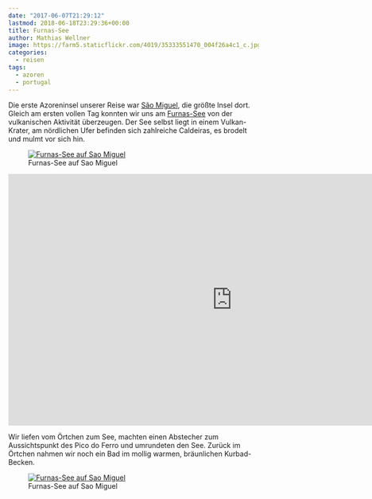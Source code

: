 ```yaml
---
date: "2017-06-07T21:29:12"
lastmod: 2018-06-18T23:29:36+00:00
title: Furnas-See
author: Mathias Wellner
image: https://farm5.staticflickr.com/4019/35333551470_004f26a4c1_c.jpg
categories:
  - reisen
tags:
  - azoren
  - portugal
---
```

Die erste Azoreninsel unserer Reise war [São Miguel](https://de.wikipedia.org/wiki/S%C3%A3o_Miguel), die größte Insel dort. Gleich am ersten vollen Tag konnten wir uns am [Furnas-See](https://de.wikipedia.org/wiki/Furnas-See_(Azoren)) von der vulkanischen Aktivität überzeugen. Der See selbst liegt in einem Vulkan-Krater, am nördlichen Ufer befinden sich zahlreiche Caldeiras, es brodelt und mulmt vor sich hin. 

<!--more-->

<figure>
  <a href="https://www.flickr.com/photos/mwellner/35333551470" title="Furnas-See">
    <img 
      srcset="https://farm5.staticflickr.com/4019/35333551470_004f26a4c1_n.jpg 320w, https://farm5.staticflickr.com/4019/35333551470_004f26a4c1_c.jpg 800w, https://farm5.staticflickr.com/4019/35333551470_004f26a4c1_b.jpg 1024w"
      src="https://farm5.staticflickr.com/4019/35333551470_004f26a4c1_b.jpg" 
      alt="Furnas-See auf Sao Miguel">
  </a>
  <figcaption>Furnas-See auf Sao Miguel</figcaption>
</figure>

<iframe src="https://player.vimeo.com/video/224237607?loop=1&title=0&byline=0&portrait=0" width="900" height="506" frameborder="0" webkitallowfullscreen mozallowfullscreen allowfullscreen></iframe>

Wir liefen vom Örtchen zum See, machten einen Abstecher zum Aussichtspunkt des Pico do Ferro und umrundeten den See. Zurück im Örtchen nahmen wir noch ein Bad im mollig warmen, bräunlichen Kurbad-Becken.

<figure>
  <a href="https://www.flickr.com/photos/mwellner/35551859962" title="Furnas-See">
    <img 
      srcset="https://farm5.staticflickr.com/4216/35551859962_f170987683_n.jpg 320w, https://farm5.staticflickr.com/4216/35551859962_f170987683_c.jpg 800w, https://farm5.staticflickr.com/4216/35551859962_f170987683_b.jpg 1024w"
      src="https://farm5.staticflickr.com/4216/35551859962_f170987683_b.jpg" 
      alt="Furnas-See auf Sao Miguel">
  </a>
  <figcaption>Furnas-See auf Sao Miguel</figcaption>
</figure>
